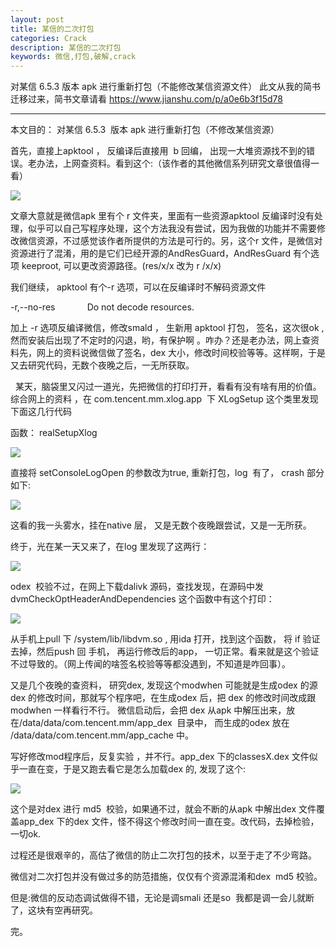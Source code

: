 ```yaml
---
layout: post
title: 某信的二次打包
categories: Crack
description: 某信的二次打包
keywords: 微信,打包,破解,crack
---
```


对某信 6.5.3  版本 apk 进行重新打包（不能修改某信资源文件）
此文从我的简书迁移过来，简书文章请看
<https://www.jianshu.com/p/a0e6b3f15d78>

---


本文目的： 对某信 6.5.3  版本 apk 进行重新打包（不修改某信资源）

首先，直接上apktool ， 反编译后直接用  b 回编， 出现一大堆资源找不到的错误。老办法，上网查资料。看到这个:（该作者的其他微信系列研究文章很值得一看）

  

![](http://upload-images.jianshu.io/upload_images/1933828-a626d1b2491e30d0.png?imageMogr2/auto-orient/strip%7CimageView2/2/w/1240)  

文章大意就是微信apk 里有个 r 文件夹，里面有一些资源apktool 反编译时没有处理，似乎可以自己写程序处理，这个方法我没有尝试，因为我做的功能并不需要修改微信资源，不过感觉该作者所提供的方法是可行的。另，这个r 文件，是微信对资源进行了混淆，用的是它们已经开源的AndResGuard，AndResGuard 有个选项 keeproot, 可以更改资源路径。(res/x/x 改为 r /x/x)

我们继续， apktool 有个-r 选项，可以在反编译时不解码资源文件

-r,--no-res             Do not decode resources.

加上 -r 选项反编译微信，修改smald ， 生新用 apktool 打包， 签名，这次很ok , 然而安装后出现了不定时的闪退，哟，有保护啊 。咋办？还是老办法，网上查资料先，网上的资料说微信做了签名，dex 大小，修改时间校验等等。这样啊，于是又去研究代码，无数个夜晚之后，一无所获取。

  某天，脑袋里又闪过一道光，先把微信的打印打开，看看有没有啥有用的价值。综合网上的资料 ，在 com.tencent.mm.xlog.app  下 XLogSetup 这个类里发现下面这几行代码

函数： realSetupXlog

![](http://upload-images.jianshu.io/upload_images/1933828-512640dc2466e076.png?imageMogr2/auto-orient/strip%7CimageView2/2/w/1240)  

直接将 setConsoleLogOpen 的参数改为true, 重新打包，log  有了， crash 部分如下:  

  

![](http://upload-images.jianshu.io/upload_images/1933828-69b013200dfbf3a4.png?imageMogr2/auto-orient/strip%7CimageView2/2/w/1240)  

这看的我一头雾水，挂在native 层， 又是无数个夜晚跟尝试，又是一无所获。

终于，光在某一天又来了，在log 里发现了这两行：

  

![](http://upload-images.jianshu.io/upload_images/1933828-5424801fea27aafd.png?imageMogr2/auto-orient/strip%7CimageView2/2/w/1240)  

odex  校验不过，在网上下载dalivk 源码，查找发现，在源码中发 dvmCheckOptHeaderAndDependencies 这个函数中有这个打印：

  

![](http://upload-images.jianshu.io/upload_images/1933828-38c03c4807a88390.png?imageMogr2/auto-orient/strip%7CimageView2/2/w/1240)  

从手机上pull 下 /system/lib/libdvm.so , 用ida 打开，找到这个函数， 将 if 验证去掉，然后push 回 手机， 再运行修改后的app， 一切正常。看来就是这个验证不过导致的。（网上传闻的啥签名校验等等都没遇到，不知道是咋回事）。

又是几个夜晚的查资料， 研究dex, 发现这个modwhen 可能就是生成odex 的源 dex 的修改时间，那就写个程序吧，在生成odex 后，把 dex 的修改时间改成跟modwhen 一样看行不行。 微信启动后，会把 dex 从apk 中解压出来，放在/data/data/com.tencent.mm/app\_dex  目录中， 而生成的odex 放在 /data/data/com.tencent.mm/app\_cache 中。

写好修改mod程序后，反复实验 ，并不行。app_dex 下的classesX.dex 文件似乎一直在变，于是又跑去看它是怎么加载dex 的, 发现了这个:

  

![](http://upload-images.jianshu.io/upload_images/1933828-0defec53bdf8af58.png?imageMogr2/auto-orient/strip%7CimageView2/2/w/1240)  

这个是对dex 进行 md5  校验，如果通不过，就会不断的从apk 中解出dex 文件覆盖app_dex 下的dex 文件，怪不得这个修改时间一直在变。改代码，去掉检验，一切ok.

过程还是很艰辛的，高估了微信的防止二次打包的技术，以至于走了不少弯路。

微信对二次打包并没有做过多的防范措施，仅仅有个资源混淆和dex  md5 校验。

但是:微信的反动态调试做得不错，无论是调smali 还是so  我都是调一会儿就断了，这块有空再研究。

完。
